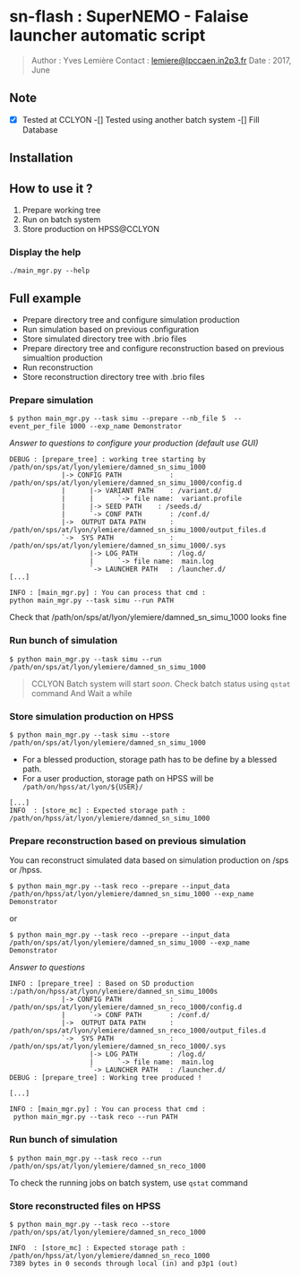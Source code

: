 # sn-flash : SuperNEMO - Falaise launcher automatic script 

> Author  : Yves Lemière
> Contact : lemiere@lpccaen.in2p3.fr
> Date    : 2017, June



## Note

-[x] Tested at CCLYON
-[] Tested using another batch system
-[] Fill Database



## Installation

## How to use it ?

1. Prepare working tree
2. Run on batch system
3. Store production on HPSS@CCLYON

### Display the help

```
./main_mgr.py --help
```

## Full example


+ Prepare directory tree and configure simulation production
+ Run simulation based on previous configuration
+ Store simulated directory tree with .brio files
+ Prepare directory tree and configure reconstruction based on previous simualtion production
+ Run reconstruction 
+ Store reconstruction directory tree with .brio files

### Prepare simulation 

```
$ python main_mgr.py --task simu --prepare --nb_file 5  --event_per_file 1000 --exp_name Demonstrator
```

*Answer to questions to configure your production (default use GUI)*

```
DEBUG : [prepare_tree] : working tree starting by /path/on/sps/at/lyon/ylemiere/damned_sn_simu_1000
             |-> CONFIG PATH            : /path/on/sps/at/lyon/ylemiere/damned_sn_simu_1000/config.d
             |      |-> VARIANT PATH    : /variant.d/
             |      |      `-> file name:  variant.profile
             |      |-> SEED PATH    : /seeds.d/
             |      `-> CONF PATH       : /conf.d/
             |->  OUTPUT DATA PATH      : /path/on/sps/at/lyon/ylemiere/damned_sn_simu_1000/output_files.d
             `->  SYS PATH              : /path/on/sps/at/lyon/ylemiere/damned_sn_simu_1000/.sys
                    |-> LOG PATH        : /log.d/
                    |      `-> file name:  main.log
                    `-> LAUNCHER PATH   : /launcher.d/
[...]

INFO : [main_mgr.py] : You can process that cmd :
python main_mgr.py --task simu --run PATH
```

Check that /path/on/sps/at/lyon/ylemiere/damned_sn_simu_1000 looks fine


### Run bunch of simulation 

```
$ python main_mgr.py --task simu --run   /path/on/sps/at/lyon/ylemiere/damned_sn_simu_1000
``` 

> CCLYON Batch system will start *soon*. Check batch status using `qstat` command
> And Wait a while



### Store simulation production on HPSS

```
$ python main_mgr.py --task simu --store  /path/on/sps/at/lyon/ylemiere/damned_sn_simu_1000
```

+ For a blessed production, storage path has to be define by a blessed path.
+ For a user production, storage path on HPSS will be ` /path/on/hpss/at/lyon/${USER}/`

```
[...]
INFO  : [store_mc] : Expected storage path : /path/on/hpss/at/lyon/ylemiere/damned_sn_simu_1000
```


### Prepare reconstruction based on previous simulation

You can reconstruct simulated data based on simulation production on /sps or /hpss.

```
$ python main_mgr.py --task reco --prepare --input_data  /path/on/hpss/at/lyon/ylemiere/damned_sn_simu_1000 --exp_name Demonstrator
```
or
```
$ python main_mgr.py --task reco --prepare --input_data  /path/on/sps/at/lyon/ylemiere/damned_sn_simu_1000 --exp_name Demonstrator
```

*Answer to questions*

```
INFO : [prepare_tree] : Based on SD production :/path/on/hpss/at/lyon/ylemiere/damned_sn_simu_1000s
             |-> CONFIG PATH            : /path/on/sps/at/lyon/ylemiere/damned_sn_reco_1000/config.d
             |      `-> CONF PATH       : /conf.d/
             |->  OUTPUT DATA PATH      : /path/on/sps/at/lyon/ylemiere/damned_sn_reco_1000/output_files.d
             `->  SYS PATH              : /path/on/sps/at/lyon/ylemiere/damned_sn_reco_1000/.sys
                    |-> LOG PATH        : /log.d/
                    |      `-> file name:  main.log
                    `-> LAUNCHER PATH   : /launcher.d/
DEBUG : [prepare_tree] : Working tree produced ! 

[...]

INFO : [main_mgr.py] : You can process that cmd :
 python main_mgr.py --task reco --run PATH
```

### Run bunch of simulation 

```
$ python main_mgr.py --task reco --run /path/on/sps/at/lyon/ylemiere/damned_sn_reco_1000
```

To check the running jobs on batch system, use `qstat` command



### Store reconstructed files on HPSS

```
$ python main_mgr.py --task reco --store /path/on/sps/at/lyon/ylemiere/damned_sn_reco_1000
```

```
INFO  : [store_mc] : Expected storage path : /path/on/hpss/at/lyon/ylemiere/damned_sn_reco_1000
7389 bytes in 0 seconds through local (in) and p3p1 (out)
```